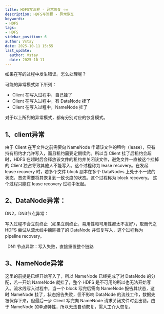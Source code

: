 ```yaml
---
title: HDFS写流程 - 异常恢复 ⭐️⭐️
description: HDFS写流程 - 异常恢复
keywords:
- HDFS
tags:
- HDFS
sidebar_position: 6
author: Vstay
date: 2025-10-11 15:55
last_update:
  author: Vstay
  date: 2025-10-11
---
```

如果在写的过程中发生错误。怎么处理呢？

可能的异常模式如下所列：

*   Client 在写入过程中，自己挂了
*   Client 在写入过程中，有 DataNode 挂了
*   Client 在写入过程中，NameNode 挂了

对于以上所列的异常模式，都有分别对应的恢复模式。

## 1、client异常

由于 Client 在写文件之前需要向 NameNode 申请该文件的租约（lease），只有持有租约才允许写入，而且租约需要定期续约。所以当 Client 挂了后租约会超时，HDFS 在超时后会释放该文件的租约并关闭该文件，避免文件一直被这个挂掉的 Client 独占导致其他人不能写入。这个过程称为 lease recovery。在发起 lease recovery 时，若多个文件 block 副本在多个 DataNodes 上处于不一致的状态，首先需要将其恢复到一致长度的状态。这个过程称为 block recovery。 这个过程只能在 lease recovery 过程中发起。

## 2、DataNode异常：

DN2，DN3节点异常：

写入过程不会立刻终止（如果立刻终止，易用性和可用性都太不友好），取而代之 HDFS 尝试从流水线中摘除挂了的 DataNode 并恢复写入，这个过程称为 pipeline recovery。

  DN1 节点异常：写入失败，直接重置整个链路

## 3、NameNode异常

这里的前提是已经开始写入了，所以 NameNode 已经完成了对 DataNode 的分配，若一开始 NameNode 就挂了，整个 HDFS 是不可用的所以也无法开始写入。流水线写入过程中，当一个 block 写完后需向 NameNode 报告其状态，这时 NameNode 挂了，状态报告失败，但不影响 DataNode 的流线工作，数据先被保存下来，但最后一步 Client 写完向 NameNode 请求关闭文件时会出错，由于 NameNode 的单点特性，所以无法自动恢复，需人工介入恢复。